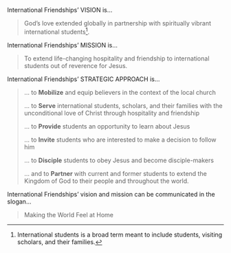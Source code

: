 International Friendships’ VISION is…

> God’s love extended globally in partnership with spiritually vibrant
> international students[^2].

International Friendships’ MISSION is…

> To extend life-changing hospitality and friendship to international
> students out of reverence for Jesus.

International Friendships’ STRATEGIC APPROACH is…

> … to **Mobilize** and equip believers in the context of the local
> church
> 
> … to **Serve** international students, scholars, and their families
> with the unconditional love of Christ through hospitality and
> friendship
> 
> … to **Provide** students an opportunity to learn about Jesus
> 
> … to **Invite** students who are interested to make a decision to
> follow him
> 
> … to **Disciple** students to obey Jesus and become disciple-makers
> 
> … and to **Partner** with current and former students to extend the
> Kingdom of God to their people and throughout the world.

International Friendships’ vision and mission can be communicated in the
slogan…

> Making the World Feel at Home

[^2]: International students is a broad term meant to include students, visiting scholars, and their families.

